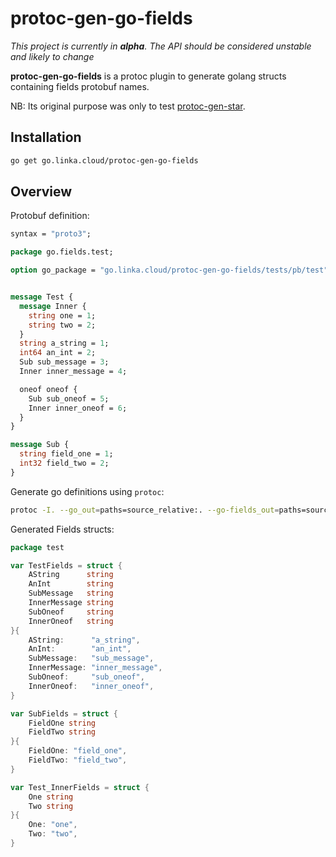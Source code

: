 # protoc-gen-go-fields

*This project is currently in **alpha**. The API should be considered unstable and likely to change*

**protoc-gen-go-fields** is a protoc plugin to generate golang structs containing fields protobuf names. 

NB: Its original purpose was only to test [protoc-gen-star](github.com/lyft/protoc-gen-star).

## Installation

```bash
go get go.linka.cloud/protoc-gen-go-fields
```

## Overview

Protobuf definition:

```proto
syntax = "proto3";

package go.fields.test;

option go_package = "go.linka.cloud/protoc-gen-go-fields/tests/pb/test";


message Test {
  message Inner {
    string one = 1;
    string two = 2;
  }
  string a_string = 1;
  int64 an_int = 2;
  Sub sub_message = 3;
  Inner inner_message = 4;

  oneof oneof {
    Sub sub_oneof = 5;
    Inner inner_oneof = 6;
  }
}

message Sub {
  string field_one = 1;
  int32 field_two = 2;
}

```

Generate go definitions using `protoc`:

```bash
protoc -I. --go_out=paths=source_relative:. --go-fields_out=paths=source_relative:. tests/pb/test.proto
```

Generated Fields structs:
```go
package test

var TestFields = struct {
	AString      string
	AnInt        string
	SubMessage   string
	InnerMessage string
	SubOneof     string
	InnerOneof   string
}{
	AString:      "a_string",
	AnInt:        "an_int",
	SubMessage:   "sub_message",
	InnerMessage: "inner_message",
	SubOneof:     "sub_oneof",
	InnerOneof:   "inner_oneof",
}

var SubFields = struct {
	FieldOne string
	FieldTwo string
}{
	FieldOne: "field_one",
	FieldTwo: "field_two",
}

var Test_InnerFields = struct {
	One string
	Two string
}{
	One: "one",
	Two: "two",
}

```
